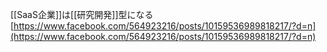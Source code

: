 
[[SaaS企業]]は[[研究開発]]型になる
[https://www.facebook.com/564923216/posts/10159536989818217/?d=n](https://www.facebook.com/564923216/posts/10159536989818217/?d=n)

